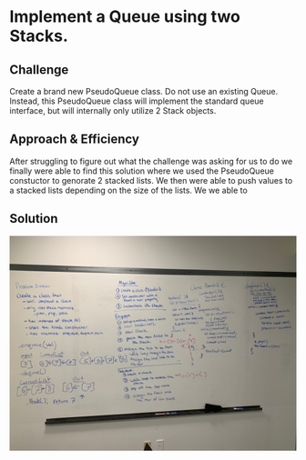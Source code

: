 # Implement a Queue using two Stacks.
## Challenge
Create a brand new PseudoQueue class. Do not use an existing Queue. Instead, this PseudoQueue class will implement the standard queue interface, but will internally only utilize 2 Stack objects.

## Approach & Efficiency
After struggling to figure out what the challenge was asking for us to do we finally were able to find this solution where we used the PseudoQueue constuctor to genorate 2 stacked lists. We then were able to push values to a stacked lists depending on the size of the lists. We we able to 

## Solution
![](./assets/image.jpeg)